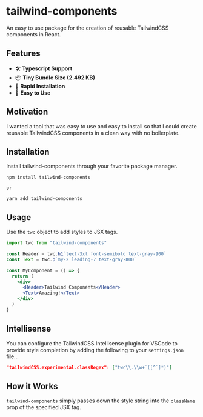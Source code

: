 # tailwind-components
An easy to use package for the creation of reusable TailwindCSS components in React.

## Features
- 🛠 **Typescript Support**
- 📦 **Tiny Bundle Size (2.492 KB)**
- 💨 **Rapid Installation**
- 🙂 **Easy to Use**

## Motivation
I wanted a tool that was easy to use and easy to install so that I could create reusable TailwindCSS components in a clean way with no boilerplate.

## Installation
Install tailwind-components through your favorite package manager.

```
npm install tailwind-components

or

yarn add tailwind-components
```

## Usage
Use the `twc` object to add styles to JSX tags.

```jsx
import twc from "tailwind-components"

const Header = twc.h1`text-3xl font-semibold text-gray-900`
const Text = twc.p`my-2 leading-7 text-gray-800`

const MyComponent = () => {
  return (
    <div>
      <Header>Tailwind Components</Header>
      <Text>Amazing!</Text>
    </div>
  )
}
```

## Intellisense
You can configure the TailwindCSS Intellisense plugin for VSCode to provide style completion by adding the following to your `settings.json` file...
```json
"tailwindCSS.experimental.classRegex": ["twc\\.\\w+`([^`]*)"]
```

## How it Works
`tailwind-components` simply passes down the style string into the `className` prop of the specified JSX tag.
